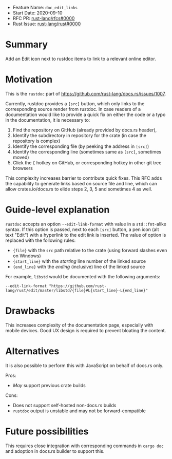 - Feature Name: `doc_edit_links`
- Start Date: 2020-09-10
- RFC PR: [rust-lang/rfcs#0000](https://github.com/rust-lang/rfcs/pull/0000)
- Rust Issue: [rust-lang/rust#0000](https://github.com/rust-lang/rust/issues/0000)

# Summary
[summary]: #summary
Add an Edit icon next to rustdoc items to link to a relevant online editor.


# Motivation
[motivation]: #motivation

This is the `rustdoc` part of https://github.com/rust-lang/docs.rs/issues/1007.

Currently, rustdoc provides a `[src]` button,
which only links to the corresponding source render from rustdoc.
In case readers of a documentation would like to provide a quick fix
on either the code or a typo in the documentation,
it is necessary to:

1. Find the repository on GitHub (already provided by docs.rs header),
2. Identify the subdirectory in repository for the crate (in case the repository is complex)
3. Identify the corresponding file (by peeking the address in `[src]`)
4. Identify the corresponding line (sometimes same as `[src]`, sometimes moved)
5. Click the `E` hotkey on GitHub, or corresponding hotkey in other git tree browsers

This complexity increases barrier to contribute quick fixes.
This RFC adds the capability to generate links based on source file and line,
which can allow crates.io/docs.rs to elide steps 2, 3, 5 and sometimes 4 as well.

# Guide-level explanation
[guide-level-explanation]: #guide-level-explanation

`rustdoc` accepts an option `--edit-link-format` with value in a `std::fmt`-alike syntax.
If this option is passed, next to each `[src]` button,
a pen icon (alt text "Edit") with a hyperlink to the edit link is inserted.
The value of option is replaced with the following rules:

- `{file}` with the `src` path relative to the crate (using forward slashes even on Windows)
- `{start_line}` with the *starting* line number of the linked source
- `{end_line}` with the *ending* (inclusive) line of the linked source

For example, `libstd` would be documented with the following arguments:

```
--edit-link-format "https://github.com/rust-lang/rust/edit/master/libstd/{file}#L{start_line}-L{end_line}"
```

# Drawbacks
[drawbacks]: #drawbacks

This increases complexity of the documentation page, especially with mobile devices.
Good UX design is required to prevent bloating the content.

# Alternatives
[alternatives]: #alternatives

It is also possible to perform this with JavaScript on behalf of docs.rs only.

Pros:

- *May* support previous crate builds

Cons:

- Does not support self-hosted non-docs.rs builds
- `rustdoc` output is unstable and may not be forward-compatible

# Future possibilities
[future-possibilities]: #future-possibilities

This requires close integration with corresponding commands in `cargo doc`
and adoption in docs.rs builder to support this.
